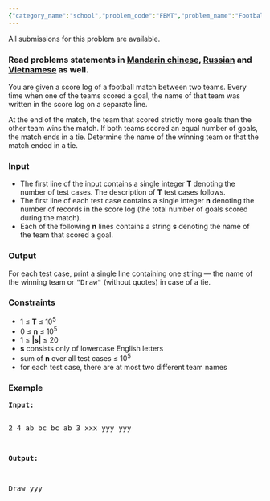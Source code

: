 ```yaml
---
{"category_name":"school","problem_code":"FBMT","problem_name":"Football Match","languages_supported":{"0":"ADA","1":"ASM","2":"BASH","3":"BF","4":"C","5":"CAML","6":"CLOJ","7":"CLPS","8":"COB","9":"CPP 4.3.2","10":"CPP 6.3","11":"CPP14","12":"CS2","13":"D","14":"ERL","15":"FORT","16":"FS","17":"GO","18":"HASK","19":"ICK","20":"ICON","21":"JAVA","22":"JS","23":"kotlin","24":"LISP clisp","25":"LISP sbcl","26":"LUA","27":"NEM","28":"NICE","29":"NODEJS","30":"PAS fpc","31":"PAS gpc","32":"PERL","33":"PERL6","34":"PHP","35":"PIKE","36":"PRLG","37":"PYPY","38":"PYTH","39":"PYTH 3.5","40":"RUBY","41":"rust","42":"SCALA","43":"SCM chicken","44":"SCM guile","45":"SCM qobi","46":"ST","47":"swift","48":"TCL","49":"TEXT","50":"WSPC"},"max_timelimit":1,"source_sizelimit":50000,"problem_author":"chemthan","problem_tester":"kingofnumbers","date_added":"20-12-2017","tags":{"0":"cakewalk","1":"chemthan","2":"chemthan","3":"cook89","4":"likecs","5":"looping"},"editorial_url":"https://discuss.codechef.com/problems/FBMT","time":{"view_start_date":1514140200,"submit_start_date":1514140200,"visible_start_date":1514140200,"end_date":1735669800},"layout":"problem"}
---
```

<span class="solution-visible-txt">All submissions for this problem are available.</span><h3>Read problems statements in <a target="_blank" 
href="http://www.codechef.com/download/translated/COOK89/mandarin/FBMT.pdf">Mandarin chinese</a>, <a target="_blank" 
href="http://www.codechef.com/download/translated/COOK89/russian/FBMT.pdf">Russian</a> and <a target="_blank" 
href="http://www.codechef.com/download/translated/COOK89/vietnamese/FBMT.pdf">Vietnamese</a> as well.</h3>

<p>You are given a score log of a football match between two teams. Every time when one of the teams scored a goal, the name of that team was written in the score log on a separate line.</p>
<p>At the end of the match, the team that scored strictly more goals than the other team wins the match. If both teams scored an equal number of goals, the match ends in a tie. Determine the name of the winning team or that the match ended in a tie.</p>

<h3>Input</h3>
<p><ul>
<li>The first line of the input contains a single integer <b>T</b> denoting the number of test cases. The description of <b>T</b> test cases follows.</li>
<li>The first line of each test case contains a single integer <b>n</b> denoting the number of records in the score log (the total number of goals scored during the match).</li>
<li>Each of the following <b>n</b> lines contains a string <b>s</b> denoting the name of the team that scored a goal.</li>
</ul></p>

<h3>Output</h3>
<p>For each test case, print a single line containing one string — the name of the winning team or <tt>"Draw"</tt> (without quotes) in case of a tie.</p>

<h3>Constraints</h3>
<ul>
<li>1 ≤ <b>T</b> ≤ 10<sup>5</sup></li>
<li>0 ≤ <b>n</b> ≤ 10<sup>5</sup></li>
<li>1 ≤ <b>|s|</b> ≤ 20</li>
<li><b>s</b> consists only of lowercase English letters</li>
<li>sum of <b>n</b> over all test cases ≤ 10<sup>5</sup></li>
<li>for each test case, there are at most two different team names</li>
</ul>

<h3>Example</h3>
<pre>
<b>Input:</b>

2
4
ab
bc
bc
ab
3
xxx
yyy
yyy

<b>Output:</b>

Draw
yyy
</pre>

